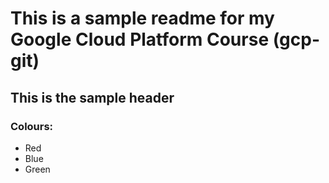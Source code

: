 # This is a sample readme for my Google Cloud Platform Course (gcp-git)
## This is the sample header

### Colours:
* Red
* Blue
* Green